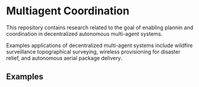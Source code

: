 # Multiagent Coordination

This repository contains research related to the goal of enabling plannin and coordination in decentralized autonomous multi-agent systems.

Examples applications of decentralized multi-agent systems include wildfire surveillance topographical surveying, wireless provisioning for disaster relief, and autonomous aerial package delivery.

## Examples
